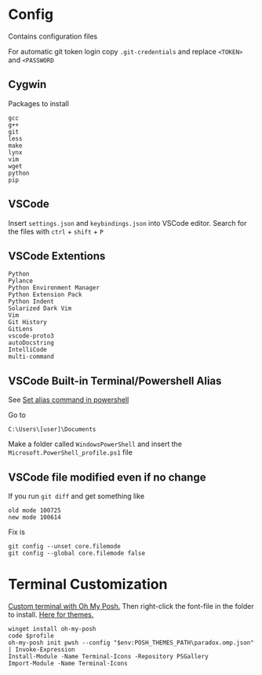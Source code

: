 # Config
Contains configuration files

For automatic git token login copy `.git-credentials` and replace `<TOKEN>` and `<PASSWORD`

## Cygwin

Packages to install

```
gcc
g++
git
less
make
lynx
vim
wget
python
pip
```

## VSCode

Insert `settings.json` and `keybindings.json` into VSCode editor. Search for the files with `ctrl` + `shift` + `P`

## VSCode Extentions

```
Python
Pylance
Python Environment Manager
Python Extension Pack
Python Indent
Solarized Dark Vim
Vim
Git History
GitLens
vscode-proto3
autoDocstring
IntelliCode
multi-command
```

## VSCode Built-in Terminal/Powershell Alias

See [Set alias command in powershell](https://frankie95.medium.com/set-alias-command-in-powershell-to-make-your-life-easier-61de600c18d2)

Go to 

```
C:\Users\[user]\Documents
```

Make a folder called `WindowsPowerShell` and insert the `Microsoft.PowerShell_profile.ps1` file

## VSCode file modified even if no change

If you run `git diff` and get something like

```
old mode 100725
new mode 100614
```

Fix is

```
git config --unset core.filemode
git config --global core.filemode false
```

# Terminal Customization

[Custom terminal with Oh My Posh.](https://learn.microsoft.com/en-us/windows/terminal/tutorials/custom-prompt-setup) Then right-click the font-file in the folder to install. [Here for themes.](https://ohmyposh.dev/docs/themes) 

```
winget install oh-my-posh
code $profile
oh-my-posh init pwsh --config "$env:POSH_THEMES_PATH\paradox.omp.json" | Invoke-Expression
Install-Module -Name Terminal-Icons -Repository PSGallery
Import-Module -Name Terminal-Icons
```
